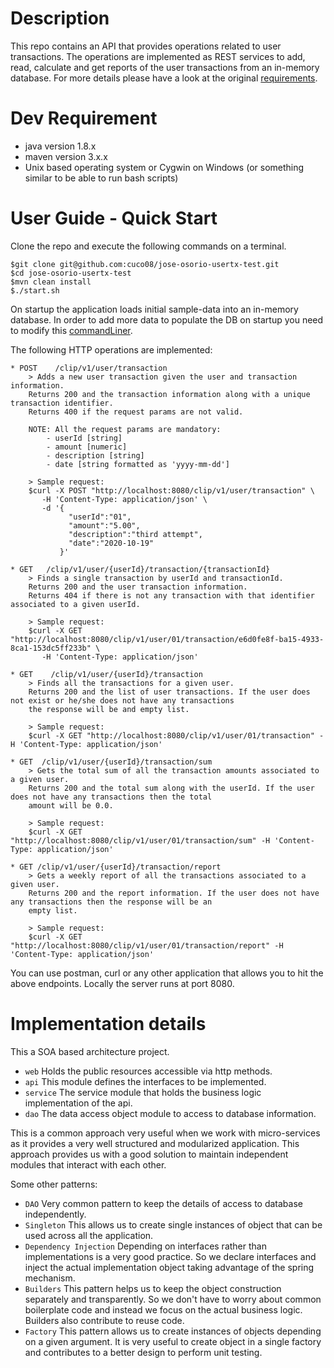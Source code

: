 Description
==============================
This repo contains an API that provides operations related to user transactions. The operations are implemented as REST 
services to add, read, calculate and get reports of the user transactions from an in-memory database. For more details
please have a look at the original [requirements](https://github.com/cesaralcancio/simple-test).


Dev Requirement
==============================
* java version 1.8.x
* maven version 3.x.x
* Unix based operating system or Cygwin on Windows (or something similar to be able to run bash scripts)

User Guide - Quick Start
==============================

Clone the repo and execute the following commands on a terminal.

```
$git clone git@github.com:cuco08/jose-osorio-usertx-test.git
$cd jose-osorio-usertx-test
$mvn clean install
$./start.sh
```

On startup the application loads initial sample-data into an in-memory database. In order to add more data to populate the DB
on startup you need to modify this [commandLiner](web/src/main/java/mx/clip/assessment/user/tx/UserTransactionsApplication.java).

The following HTTP operations are implemented:

```
* POST    /clip/v1/user/transaction
    > Adds a new user transaction given the user and transaction information. 
    Returns 200 and the transaction information along with a unique transaction identifier.
    Returns 400 if the request params are not valid.
    
    NOTE: All the request params are mandatory:
        - userId [string]
        - amount [numeric]
        - description [string]
        - date [string formatted as 'yyyy-mm-dd']
    
    > Sample request:
    $curl -X POST "http://localhost:8080/clip/v1/user/transaction" \
       -H 'Content-Type: application/json' \
       -d '{
             "userId":"01",
             "amount":"5.00",
             "description":"third attempt",
             "date":"2020-10-19"
           }'

* GET   /clip/v1/user/{userId}/transaction/{transactionId}
    > Finds a single transaction by userId and transactionId.
    Returns 200 and the user transaction information.
    Returns 404 if there is not any transaction with that identifier associated to a given userId.
    
    > Sample request:
    $curl -X GET "http://localhost:8080/clip/v1/user/01/transaction/e6d0fe8f-ba15-4933-8ca1-153dc5ff233b" \
       -H 'Content-Type: application/json'

* GET    /clip/v1/user/{userId}/transaction
    > Finds all the transactions for a given user. 
    Returns 200 and the list of user transactions. If the user does not exist or he/she does not have any transactions
    the response will be and empty list.

    > Sample request:
    $curl -X GET "http://localhost:8080/clip/v1/user/01/transaction" -H 'Content-Type: application/json' 
    
* GET  /clip/v1/user/{userId}/transaction/sum
    > Gets the total sum of all the transaction amounts associated to a given user.
    Returns 200 and the total sum along with the userId. If the user does not have any transactions then the total 
    amount will be 0.0.
    
    > Sample request:
    $curl -X GET "http://localhost:8080/clip/v1/user/01/transaction/sum" -H 'Content-Type: application/json'
    
* GET /clip/v1/user/{userId}/transaction/report
    > Gets a weekly report of all the transactions associated to a given user.
    Returns 200 and the report information. If the user does not have any transactions then the response will be an
    empty list.
    
    > Sample request:
    $curl -X GET "http://localhost:8080/clip/v1/user/01/transaction/report" -H 'Content-Type: application/json'
```

You can use postman, curl or any other application that allows you to hit the above endpoints.
Locally the server runs at port 8080.

Implementation details
==============================

This a SOA based architecture project.

* `web` Holds the public resources accessible via http methods.
* `api` This module defines the interfaces to be implemented.
* `service` The service module that holds the business logic implementation of the api.
* `dao` The data access object module to access to database information.

This is a common approach very useful when we work with micro-services as it provides a very well structured and modularized
application. This approach provides us with a good solution to maintain independent modules that interact
with each other.

Some other patterns:
* `DAO` Very common pattern to keep the details of access to database independently.
* `Singleton` This allows us to create single instances of object that can be used across all the application.
* `Dependency Injection` Depending on interfaces rather than implementations is a very good practice. So we declare
interfaces and inject the actual implementation object taking advantage of the spring mechanism.
* `Builders` This pattern helps us to keep the object construction separately and transparently. So we don't have
to worry about common boilerplate code and instead we focus on the actual business logic. Builders also contribute
to reuse code.
* `Factory` This pattern allows us to create instances of objects depending on a given argument. It is very
useful to create object in a single factory and contributes to a better design to perform unit testing.
